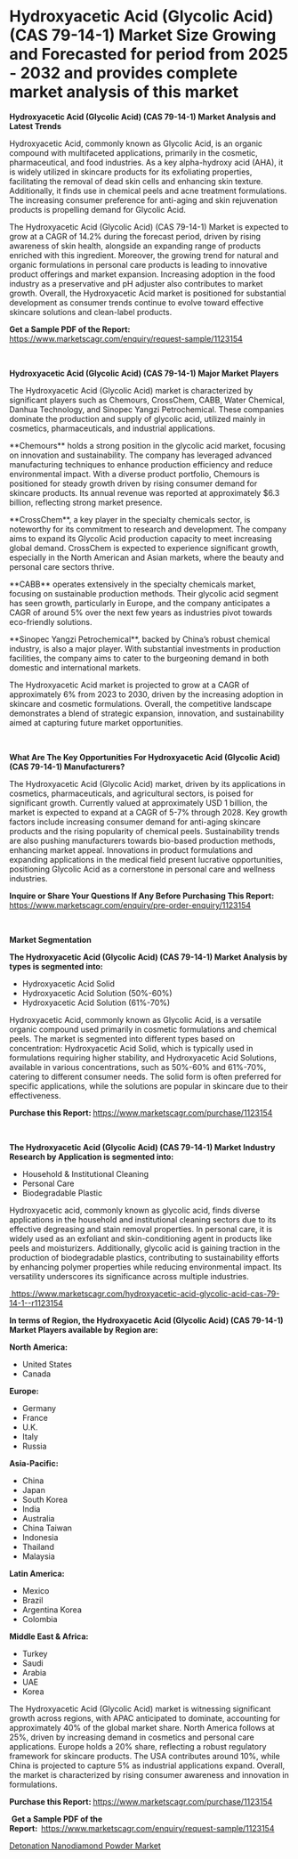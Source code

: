 <p><h1>Hydroxyacetic Acid (Glycolic Acid) (CAS 79-14-1) Market Size Growing and Forecasted for period from 2025 - 2032 and provides complete market analysis of this market</h1></p><p><strong>Hydroxyacetic Acid (Glycolic Acid) (CAS 79-14-1) Market Analysis and Latest Trends</strong></p>
<p><p>Hydroxyacetic Acid, commonly known as Glycolic Acid, is an organic compound with multifaceted applications, primarily in the cosmetic, pharmaceutical, and food industries. As a key alpha-hydroxy acid (AHA), it is widely utilized in skincare products for its exfoliating properties, facilitating the removal of dead skin cells and enhancing skin texture. Additionally, it finds use in chemical peels and acne treatment formulations. The increasing consumer preference for anti-aging and skin rejuvenation products is propelling demand for Glycolic Acid.</p><p>The Hydroxyacetic Acid (Glycolic Acid) (CAS 79-14-1) Market is expected to grow at a CAGR of 14.2% during the forecast period, driven by rising awareness of skin health, alongside an expanding range of products enriched with this ingredient. Moreover, the growing trend for natural and organic formulations in personal care products is leading to innovative product offerings and market expansion. Increasing adoption in the food industry as a preservative and pH adjuster also contributes to market growth. Overall, the Hydroxyacetic Acid market is positioned for substantial development as consumer trends continue to evolve toward effective skincare solutions and clean-label products.</p></p>
<p><strong>Get a Sample PDF of the Report:&nbsp;</strong> <a href="https://www.marketscagr.com/enquiry/request-sample/1123154?utm_campaign=3510&utm_medium=2&utm_source=Github&utm_content=ia&utm_term=04042025&utm_id=hydroxyacetic-acid-glycolic-acid-cas-79-14-1">https://www.marketscagr.com/enquiry/request-sample/1123154</a></p>
<p>&nbsp;</p>
<p><strong>Hydroxyacetic Acid (Glycolic Acid) (CAS 79-14-1) Major Market Players</strong></p>
<p><p>The Hydroxyacetic Acid (Glycolic Acid) market is characterized by significant players such as Chemours, CrossChem, CABB, Water Chemical, Danhua Technology, and Sinopec Yangzi Petrochemical. These companies dominate the production and supply of glycolic acid, utilized mainly in cosmetics, pharmaceuticals, and industrial applications.</p><p>**Chemours** holds a strong position in the glycolic acid market, focusing on innovation and sustainability. The company has leveraged advanced manufacturing techniques to enhance production efficiency and reduce environmental impact. With a diverse product portfolio, Chemours is positioned for steady growth driven by rising consumer demand for skincare products. Its annual revenue was reported at approximately $6.3 billion, reflecting strong market presence.</p><p>**CrossChem**, a key player in the specialty chemicals sector, is noteworthy for its commitment to research and development. The company aims to expand its Glycolic Acid production capacity to meet increasing global demand. CrossChem is expected to experience significant growth, especially in the North American and Asian markets, where the beauty and personal care sectors thrive.</p><p>**CABB** operates extensively in the specialty chemicals market, focusing on sustainable production methods. Their glycolic acid segment has seen growth, particularly in Europe, and the company anticipates a CAGR of around 5% over the next few years as industries pivot towards eco-friendly solutions.</p><p>**Sinopec Yangzi Petrochemical**, backed by China’s robust chemical industry, is also a major player. With substantial investments in production facilities, the company aims to cater to the burgeoning demand in both domestic and international markets.</p><p>The Hydroxyacetic Acid market is projected to grow at a CAGR of approximately 6% from 2023 to 2030, driven by the increasing adoption in skincare and cosmetic formulations. Overall, the competitive landscape demonstrates a blend of strategic expansion, innovation, and sustainability aimed at capturing future market opportunities.</p></p>
<p>&nbsp;</p>
<p><strong>What Are The Key Opportunities For Hydroxyacetic Acid (Glycolic Acid) (CAS 79-14-1) Manufacturers?</strong></p>
<p><p>The Hydroxyacetic Acid (Glycolic Acid) market, driven by its applications in cosmetics, pharmaceuticals, and agricultural sectors, is poised for significant growth. Currently valued at approximately USD 1 billion, the market is expected to expand at a CAGR of 5-7% through 2028. Key growth factors include increasing consumer demand for anti-aging skincare products and the rising popularity of chemical peels. Sustainability trends are also pushing manufacturers towards bio-based production methods, enhancing market appeal. Innovations in product formulations and expanding applications in the medical field present lucrative opportunities, positioning Glycolic Acid as a cornerstone in personal care and wellness industries.</p></p>
<p><strong>Inquire or Share Your Questions If Any Before Purchasing This Report:</strong> <a href="https://www.marketscagr.com/enquiry/pre-order-enquiry/1123154?utm_campaign=3510&utm_medium=2&utm_source=Github&utm_content=ia&utm_term=04042025&utm_id=hydroxyacetic-acid-glycolic-acid-cas-79-14-1">https://www.marketscagr.com/enquiry/pre-order-enquiry/1123154</a></p>
<p>&nbsp;</p>
<p><strong>Market Segmentation</strong></p>
<p><strong>The Hydroxyacetic Acid (Glycolic Acid) (CAS 79-14-1) Market Analysis by types is segmented into:</strong></p>
<p><ul><li>Hydroxyacetic Acid Solid</li><li>Hydroxyacetic Acid Solution (50%-60%)</li><li>Hydroxyacetic Acid Solution (61%-70%)</li></ul></p>
<p><p>Hydroxyacetic Acid, commonly known as Glycolic Acid, is a versatile organic compound used primarily in cosmetic formulations and chemical peels. The market is segmented into different types based on concentration: Hydroxyacetic Acid Solid, which is typically used in formulations requiring higher stability, and Hydroxyacetic Acid Solutions, available in various concentrations, such as 50%-60% and 61%-70%, catering to different consumer needs. The solid form is often preferred for specific applications, while the solutions are popular in skincare due to their effectiveness.</p></p>
<p><strong>Purchase this Report:&nbsp;</strong><a href="https://www.marketscagr.com/purchase/1123154?utm_campaign=3510&utm_medium=2&utm_source=Github&utm_content=ia&utm_term=04042025&utm_id=hydroxyacetic-acid-glycolic-acid-cas-79-14-1">https://www.marketscagr.com/purchase/1123154</a></p>
<p>&nbsp;</p>
<p><strong>The Hydroxyacetic Acid (Glycolic Acid) (CAS 79-14-1) Market Industry Research by Application is segmented into:</strong></p>
<p><ul><li>Household & Institutional Cleaning</li><li>Personal Care</li><li>Biodegradable Plastic</li></ul></p>
<p><p>Hydroxyacetic acid, commonly known as glycolic acid, finds diverse applications in the household and institutional cleaning sectors due to its effective degreasing and stain removal properties. In personal care, it is widely used as an exfoliant and skin-conditioning agent in products like peels and moisturizers. Additionally, glycolic acid is gaining traction in the production of biodegradable plastics, contributing to sustainability efforts by enhancing polymer properties while reducing environmental impact. Its versatility underscores its significance across multiple industries.</p></p>
<p><a href="https://www.marketscagr.com/hydroxyacetic-acid-glycolic-acid-cas-79-14-1--r1123154?utm_campaign=3510&utm_medium=2&utm_source=Github&utm_content=ia&utm_term=04042025&utm_id=hydroxyacetic-acid-glycolic-acid-cas-79-14-1">&nbsp;https://www.marketscagr.com/hydroxyacetic-acid-glycolic-acid-cas-79-14-1--r1123154</a></p>
<p><strong>In terms of Region, the Hydroxyacetic Acid (Glycolic Acid) (CAS 79-14-1) Market Players available by Region are:</strong></p>
<p>
    <p> <strong> North America: </strong>
        <ul>
            <li>United States</li>
            <li>Canada</li>
        </ul>
        </p> 
    <p> <strong> Europe: </strong>
        <ul>
            <li>Germany</li>
            <li>France</li>
            <li>U.K.</li>
            <li>Italy</li>
            <li>Russia</li>
        </ul>
        </p> 
    <p> <strong> Asia-Pacific: </strong>
        <ul>
            <li>China</li>
            <li>Japan</li>
            <li>South Korea</li>
            <li>India</li>
            <li>Australia</li>
            <li>China Taiwan</li>
            <li>Indonesia</li>
            <li>Thailand</li>
            <li>Malaysia</li>
        </ul>
        </p> 
    <p> <strong> Latin America: </strong>
        <ul>
            <li>Mexico</li>
            <li>Brazil</li>
            <li>Argentina Korea</li>
            <li>Colombia</li>
        </ul>
        </p> 
    <p> <strong> Middle East & Africa: </strong>
        <ul>
            <li>Turkey</li>
            <li>Saudi</li>
            <li>Arabia</li>
            <li>UAE</li>
            <li>Korea</li>
        </ul>
    </p>
    </p>
<p><p>The Hydroxyacetic Acid (Glycolic Acid) market is witnessing significant growth across regions, with APAC anticipated to dominate, accounting for approximately 40% of the global market share. North America follows at 25%, driven by increasing demand in cosmetics and personal care applications. Europe holds a 20% share, reflecting a robust regulatory framework for skincare products. The USA contributes around 10%, while China is projected to capture 5% as industrial applications expand. Overall, the market is characterized by rising consumer awareness and innovation in formulations.</p></p>
<p><strong>Purchase this Report: </strong><a href="https://www.marketscagr.com/purchase/1123154?utm_campaign=3510&utm_medium=2&utm_source=Github&utm_content=ia&utm_term=04042025&utm_id=hydroxyacetic-acid-glycolic-acid-cas-79-14-1">https://www.marketscagr.com/purchase/1123154</a></p>
<p>&nbsp;<strong>Get a Sample PDF of the Report:&nbsp;&nbsp;</strong><a href="https://www.marketscagr.com/enquiry/request-sample/1123154?utm_campaign=3510&utm_medium=2&utm_source=Github&utm_content=ia&utm_term=04042025&utm_id=hydroxyacetic-acid-glycolic-acid-cas-79-14-1">https://www.marketscagr.com/enquiry/request-sample/1123154</a></p>
<p><strong></strong></p>
<p><p><a href="https://github.com/kolffmaris58/Market-Research-Report-List-1/blob/main/detonation-nanodiamond-powder-market.md?utm_campaign=3510&utm_medium=2&utm_source=Github&utm_content=ia&utm_term=04042025&utm_id=hydroxyacetic-acid-glycolic-acid-cas-79-14-1">Detonation Nanodiamond Powder Market</a></p></p>